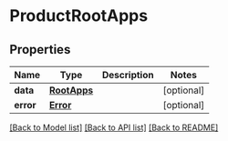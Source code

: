 # ProductRootApps

## Properties
Name | Type | Description | Notes
------------ | ------------- | ------------- | -------------
**data** | [**RootApps**](RootApps.md) |  | [optional] 
**error** | [**Error**](Error.md) |  | [optional] 

[[Back to Model list]](../README.md#documentation-for-models) [[Back to API list]](../README.md#documentation-for-api-endpoints) [[Back to README]](../README.md)

